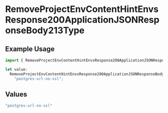 # RemoveProjectEnvContentHintEnvsResponse200ApplicationJSONResponseBody213Type

## Example Usage

```typescript
import { RemoveProjectEnvContentHintEnvsResponse200ApplicationJSONResponseBody213Type } from "@vercel/sdk/models/operations";

let value:
  RemoveProjectEnvContentHintEnvsResponse200ApplicationJSONResponseBody213Type =
    "postgres-url-no-ssl";
```

## Values

```typescript
"postgres-url-no-ssl"
```